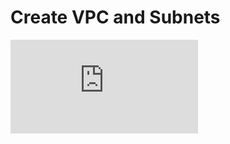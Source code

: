 # Create VPC and Subnets

![subnets](https://github.com/DanKolev/aws_wordpress_manual_build/blob/main/1.vpc_subnets/vpc_with_subnets.pdf)

